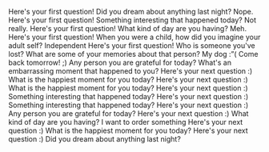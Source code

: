 Here's your first question!
Did you dream about anything last night?
Nope. 
Here's your first question!
Something interesting that happened today?
Not really. 
Here's your first question!
What kind of day are you having?
Meh. 
Here's your first question!
When you were a child, how did you imagine your adult self?
Independent
Here's your first question!
Who is someone you've lost? What are some of your memories about that person?
My dog :”(
Come back tomorrow! ;)
Any person you are grateful for today?
What's an embarrassing moment that happened to you?
Here's your next question :)
What is the happiest moment for you today?
Here's your next question :)
What is the happiest moment for you today?
Here's your next question :)
Something interesting that happened today?
Here's your next question :)
Something interesting that happened today?
Here's your next question :)
Any person you are grateful for today?
Here's your next question :)
What kind of day are you having?
I want to order something
Here's your next question :)
What is the happiest moment for you today?
Here's your next question :)
Did you dream about anything last night?